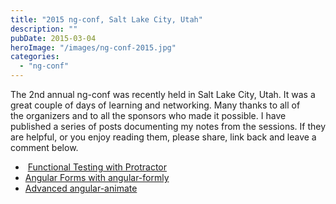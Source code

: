 ```yaml
---
title: "2015 ng-conf, Salt Lake City, Utah"
description: ""
pubDate: 2015-03-04
heroImage: "/images/ng-conf-2015.jpg"
categories: 
  - "ng-conf"
---
```


The 2nd annual ng-conf was recently held in Salt Lake City, Utah. It was a great couple of days of learning and networking. Many thanks to all of the organizers and to all the sponsors who made it possible. I have published a series of posts documenting my notes from the sessions. If they are helpful, or you enjoy reading them, please share, link back and leave a comment below.

-  [Functional Testing with Protractor](http://www.pauljeter.net/web-development/conferences/ng-conf/protractor-testing-in-angularjs-ben-clikinbeard-2015-ngconf/ "Functional Testing with Protractor")
- [Angular Forms with angular-formly](http://www.pauljeter.net/web-development/conferences/ng-conf/angular-forms-with-angular-formly-kent-c-dodds-2015-ng-conf/ "Angular Forms with angular-formly")
- [Advanced angular-animate](http://www.pauljeter.net/web-development/conferences/ng-conf/advanced-angular-animate/ "Advanced angular-animate")
